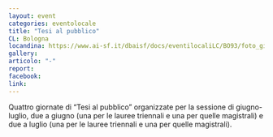 ```yaml
---
layout: event
categories: eventolocale
title: "Tesi al pubblico"
CL: Bologna
locandina: https://www.ai-sf.it/dbaisf/docs/eventilocaliLC/BO93/foto_giugno.jpg
gallery:
articolo: "-"
report:
facebook: 
link: 
---
```

Quattro giornate di “Tesi al pubblico” organizzate per la sessione di giugno-luglio, due a giugno (una per le lauree triennali e una per quelle magistrali) e due a luglio (una per le lauree triennali e una per quelle magistrali).
